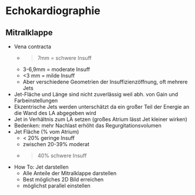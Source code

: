 # Echokardiographie

## Mitralklappe

- Vena contracta 
  - > 7mm = schwere Insuff
  - 3-6,9mm = moderate Insuff
  - <3 mm = milde Insuff
  - Aber verschiedene Geometrien der Insuffizienzöffnung, oft mehrere Jets
- Jet-Fläche und Länge sind nicht zuverlässig weil abh. von Gain und Farbeinstellungen
- Ekzentrische Jets werden unterschätzt da ein großer Teil der Energie an die Wand des LA abgegeben wird
- Jet in Verhältnis zum LA setzen (großes Atrium lässt Jet kleiner wirken)
- Bedenken: mehr Nachlast erhöht das Regurgitationsvolumen
- Jet Fläche (% vom Atrium)
  - < 20% geringe Insuff
  - zwischen 20-39% moderat
  - > 40% schwere Insuff
- How To: Jet darstellen
  - Alle Anteile der Mitralklappe darstellen
  - Best mögliches 2D Bild erreichen
  - möglichst parallel einstellen
